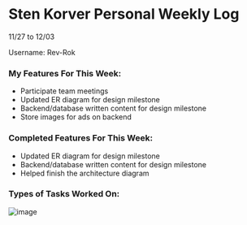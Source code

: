 # Sten Korver Personal Weekly Log
11/27 to 12/03

Username: Rev-Rok

### My Features For This Week:

* Participate team meetings
* Updated ER diagram for design milestone
* Backend/database written content for design milestone
* Store images for ads on backend

### Completed Features For This Week:

* Updated ER diagram for design milestone
* Backend/database written content for design milestone
* Helped finish the architecture diagram

### Types of Tasks Worked On:
![image](https://github.com/COSC-499-W2023/year-long-project-team-21/assets/112997109/b3722929-b018-442f-b471-56d726c38eb5)

